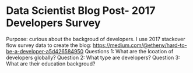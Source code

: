 # Data Scientist Blog Post- 2017 Developers Survey
Purpose: curious about the backgroud of developers. I use 2017 stackover flow survey data to create the blog: https://medium.com/@etherw/hard-to-be-a-developer-a5d426584950
Questions 1: What are the lcoation of developers globally?
Question 2: What type are developers?
Question 3: What are their education backgroud?

